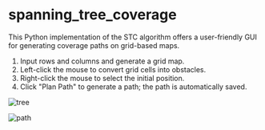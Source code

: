 # spanning_tree_coverage
This Python implementation of the STC algorithm offers a user-friendly GUI for generating coverage paths on grid-based maps.

1.  Input rows and columns and generate a grid map.
2.  Left-click the mouse to convert grid cells into obstacles.
3.  Right-click the mouse to select the initial position.
4.  Click "Plan Path" to generate a path; the path is automatically saved.

![tree](C:\Users\lenovo\Desktop\spanning_tree_coverage\images\tree.png)

![path](C:\Users\lenovo\Desktop\spanning_tree_coverage\images\path.png)
